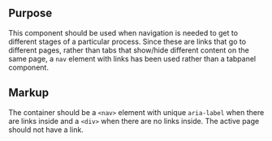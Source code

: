 ## Purpose
This component should be used when navigation is needed to get to different stages of a particular process. Since these are links that go to different pages, rather than tabs that show/hide different content on the same page, a `nav` element with links has been used rather than a tabpanel component.

## Markup
The container should be a `<nav>` element with unique `aria-label` when there are links inside and a `<div>` when there are no links inside. The active page should not have a link.
